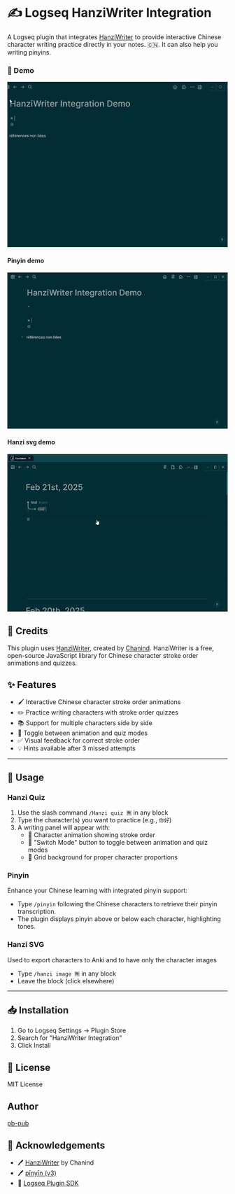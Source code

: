 # ✍️ Logseq HanziWriter Integration

A Logseq plugin that integrates [HanziWriter](https://hanziwriter.org/) to provide interactive Chinese character writing practice directly in your notes. 🇨🇳. It can also help you writing pinyins.

### 🎥 Demo

![demo](./demo.gif)

#### Pinyin demo

![pinyin_demo](./demo_pinyin.gif)

#### Hanzi svg demo

![Hanzi SVG demo](./demo_hanzi_svg.gif)

## 🙏 Credits

This plugin uses [HanziWriter](https://hanziwriter.org/), created by [Chanind](https://github.com/chanind). HanziWriter is a free, open-source JavaScript library for Chinese character stroke order animations and quizzes.

## ✨ Features

- 🖌️ Interactive Chinese character stroke order animations
- ✏️ Practice writing characters with stroke order quizzes
- 📚 Support for multiple characters side by side
- 🔄 Toggle between animation and quiz modes
- ✅ Visual feedback for correct stroke order
- 💡 Hints available after 3 missed attempts

---
## 🚀 Usage

### Hanzi Quiz
1. Use the slash command `/Hanzi quiz 🈚` in any block
2. Type the character(s) you want to practice (e.g., `你好`)
3. A writing panel will appear with:
   - 🎯 Character animation showing stroke order
   - 🔄 "Switch Mode" button to toggle between animation and quiz modes
   - 📏 Grid background for proper character proportions

### Pinyin
Enhance your Chinese learning with integrated pinyin support:
- Type `/pinyin` following the Chinese characters to retrieve their pinyin transcription.
- The plugin displays pinyin above or below each character, highlighting tones.

### Hanzi SVG
Used to export characters to Anki and to have only the character images
- Type `/hanzi image 🈚` in any block
- Leave the block (click elsewhere)

---

## 📥 Installation

1. Go to Logseq Settings -> Plugin Store
2. Search for "HanziWriter Integration"
3. Click Install

## 📄 License   

MIT License

## Author 

[pb-pub](https://github.com/pb-pub)

## 🌟 Acknowledgements

- 🖊️ [HanziWriter](https://hanziwriter.org/) by Chanind
- 🖊️ [pīnyīn (v3)](https://pinyin.js.org/en-US/)
- 🔌 [Logseq Plugin SDK](https://logseq.github.io/plugins/)
